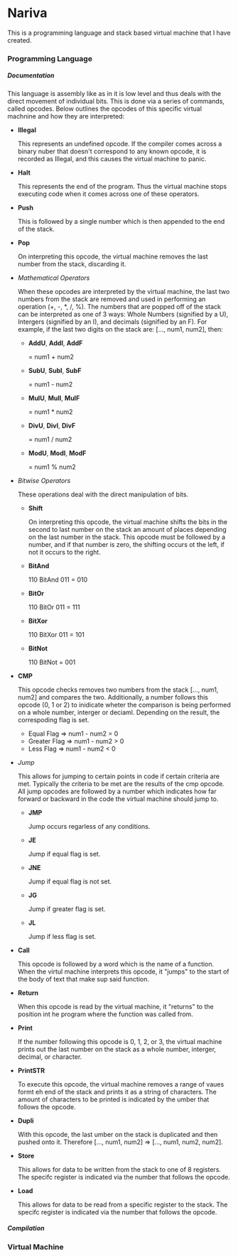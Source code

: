 # Nariva

This is a programming language and stack based virtual machine that I have created. 

### Programming Language 
##### Documentation
This language is assembly like as in it is low level and thus deals with the direct movement of individual bits. This is done via a series of commands, called opcodes. Below outlines the opcodes of this specific virtual machnine and how they are interpreted: 

- **Illegal**
    
    This represents an undefined opcode. If the compiler comes across a binary nuber that doesn't correspond to any known opcode, it is recorded as Illegal, and this causes the virtual machine to panic.

- **Halt**
    
    This represents the end of the program. Thus the virtual machine stops executing code when it comes across one of these operators.

- **Push**
    
    This is followed by a single number which is then appended to the end of the stack.

- **Pop**
    
    On interpreting this opcode, the virtual machine removes the last number from the stack, discarding it.

- *Mathematical Operators*
   
    When these opcodes are interpreted by the virtual machine, the last two numbers from the stack are removed and used in performing an operation (+, -, *, /, %). The numbers that are popped off of the stack can be interpreted as one of 3 ways: Whole Numbers (signified by a U), Intergers (signified by an I), and decimals (signified by an F). For example, if the last two digits on the stack are: [..., num1, num2], then:
    - **AddU**, **AddI**, **AddF**
        
        = num1 + num2
    - **SubU**, **SubI**, **SubF**
        
        = num1 - num2
    - **MulU**, **MulI**, **MulF**
        
        = num1 * num2
    - **DivU**, **DivI**, **DivF**
        
        = num1 / num2
    - **ModU**, **ModI**, **ModF**
        
        = num1 % num2


- *Bitwise Operators*
    
    These operations deal with the direct manipulation of bits.
    - **Shift**
        
        On interpreting this opcode, the virtual machine shifts the bits in the second to last number on the stack an amount of places depending on the last number in the stack. This opcode must be followed by a number, and if that number is zero, the shifting occurs ot the left, if not it occurs to the right.
    - **BitAnd**
        
        110 BitAnd 011 = 010
    - **BitOr**
        
        110 BitOr 011 = 111
    - **BitXor**
        
        110 BitXor 011 = 101
    - **BitNot**
        
        110 BitNot = 001

- **CMP**
    
    This opcode checks removes two numbers from the stack [..., num1, num2] and compares the two. Additionally, a number follows this opcode (0, 1 or 2) to inidicate wheter the comparison is being performed on a whole number, interger or deciaml. Depending on the result, the correspoding flag is set.
    - Equal Flag => num1 - num2 = 0
    - Greater Flag => num1 - num2 > 0
    - Less Flag => num1 - num2 < 0
    
- *Jump*
    
    This allows for jumping to certain points in code if certain criteria are met. Typically the criteria to be met are the results of the cmp opcode. All jump opcodes are followed by a number which indicates how far forward or backward in the code the virtual machine should jump to.
    - **JMP**
        
        Jump occurs regarless of any conditions.
    - **JE**
        
        Jump if equal flag is set.
    - **JNE**
        
        Jump if equal flag is not set.
    - **JG**
        
        Jump if greater flag is set.
    - **JL**
        
        Jump if less flag is set.

- **Call**
    
    This opcode is followed by a word which is the name of a function. When the virtul machine interprets this opcode, it "jumps" to the start of the body of text that make sup said function.

- **Return**
    
    When this opcode is read by the virtual machine, it "returns" to the position int he program where the function was called from.

- **Print**
    
    If the number following this opcode is 0, 1, 2, or 3, the virtual machine prints out the last number on the stack as a whole number, interger, decimal, or character.

- **PrintSTR**
    
    To execute this opcode, the virtual machine removes a range of vaues formt eh end of the stack and prints it as a string of characters. The amount of characters to be printed is indicated by the umber that follows the opcode. 

- **Dupli**
    
    With this opcode, the last umber on the stack is duplicated and then pushed onto it. Therefore [..., num1, num2] => [..., num1, num2, num2].

- **Store**
    
    This allows for data to be written from the stack to one of 8 registers. The specifc register is indicated via the number that follows the opcode.
    
- **Load**
    
    This allows for data to be read from a specific register to the stack. The specifc register is indicated via the number that follows the opcode.

    

##### Compilation

### Virtual Machine
